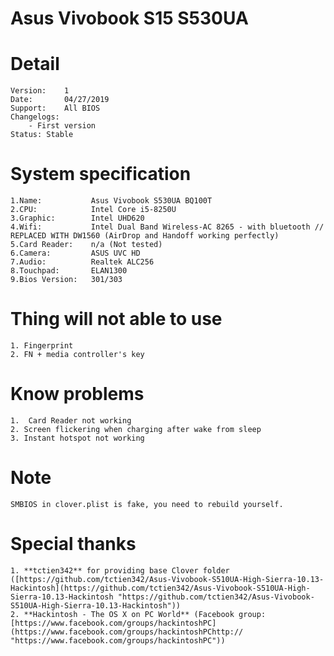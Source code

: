 # Asus Vivobook S15 S530UA

# Detail

    Version:    1
    Date:       04/27/2019
    Support:    All BIOS
    Changelogs:
        - First version
    Status: Stable

# System specification

    1.Name:           Asus Vivobook S530UA BQ100T
    2.CPU:            Intel Core i5-8250U
    3.Graphic:        Intel UHD620
    4.Wifi:           Intel Dual Band Wireless-AC 8265 - with bluetooth // REPLACED WITH DW1560 (AirDrop and Handoff working perfectly)
    5.Card Reader:    n/a (Not tested)
    6.Camera:         ASUS UVC HD
    7.Audio:          Realtek ALC256
    8.Touchpad:       ELAN1300
    9.Bios Version:   301/303

# Thing will not able to use

    1. Fingerprint
    2. FN + media controller's key

# Know problems

    1.  Card Reader not working
	2. Screen flickering when charging after wake from sleep
	3. Instant hotspot not working

# Note

	SMBIOS in clover.plist is fake, you need to rebuild yourself.
	
# Special thanks
	1. **tctien342** for providing base Clover folder ([https://github.com/tctien342/Asus-Vivobook-S510UA-High-Sierra-10.13-Hackintosh](https://github.com/tctien342/Asus-Vivobook-S510UA-High-Sierra-10.13-Hackintosh "https://github.com/tctien342/Asus-Vivobook-S510UA-High-Sierra-10.13-Hackintosh"))
	2. **Hackintosh - The OS X on PC World** (Facebook group: [https://www.facebook.com/groups/hackintoshPC](https://www.facebook.com/groups/hackintoshPChttp:// "https://www.facebook.com/groups/hackintoshPC"))
	